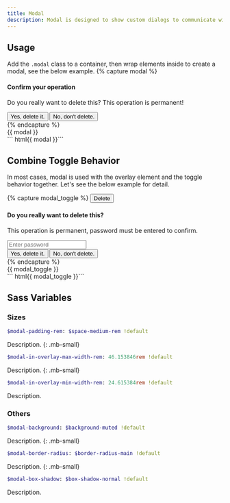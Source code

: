 ```yaml
---
title: Modal
description: Modal is designed to show custom dialogs to communicate with users.
---
```



## Usage
Add the `.modal` class to a container, then wrap elements inside to create a modal,
see the below example. 
{% capture modal %}
<div class="modal">
  <h4>Confirm your operation</h4>
  <p>Do you really want to delete this? This operation is permanent!</p>
  <div class="btns-x btns-margin mt-small">
    <button class="btn btn-primary">Yes, delete it.</button>
    <button class="btn btn-secondary">No, don't delete.</button>
  </div>
</div>
{% endcapture %}
<div class="example">
  {{ modal }}
</div>
``` html{{ modal }}```


## Combine Toggle Behavior
In most cases, modal is used with the overlay element and the toggle behavior together.
Let's see the below example for detail.

{% capture modal_toggle %}
<button class="btn btn-danger" data-toggle-for="delete_confirmation">Delete</button>
<div class="overlay" data-toggle-target="delete_confirmation" data-toggle>
  <div class="overlay-body">
    <div class="modal" data-toggle-disabled>
      <h4>Do you really want to delete this?</h4>
      <p>This operation is permanent, password must be entered to confirm.</p>
      <div class="fm fm-text">
        <input type="password" placeholder="Enter password">
      </div>
      <div class="btns-x btns-margin mt-medium" data-toggle>
        <button class="btn btn-primary">Yes, delete it.</button>
        <button class="btn btn-secondary">No, don't delete.</button>
      </div>
    </div>
  </div>
</div>
{% endcapture %}
<div class="example">
  {{ modal_toggle }}
</div>
``` html{{ modal_toggle }}```



## Sass Variables

### Sizes
``` sass
$modal-padding-rem: $space-medium-rem !default
```
Description.
{: .mb-small}

``` sass
$modal-in-overlay-max-width-rem: 46.153846rem !default
```
Description.
{: .mb-small}

``` sass
$modal-in-overlay-min-width-rem: 24.615384rem !default
```
Description.

### Others
``` sass
$modal-background: $background-muted !default
```
Description.
{: .mb-small}

``` sass
$modal-border-radius: $border-radius-main !default
```
Description.
{: .mb-small}

``` sass
$modal-box-shadow: $box-shadow-normal !default
```
Description.